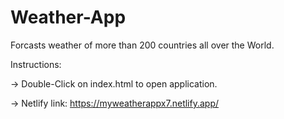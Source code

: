 # Weather-App
Forcasts weather of more than 200 countries all over the World.

Instructions: 

-> Double-Click on index.html to open application.

-> Netlify link: https://myweatherappx7.netlify.app/
